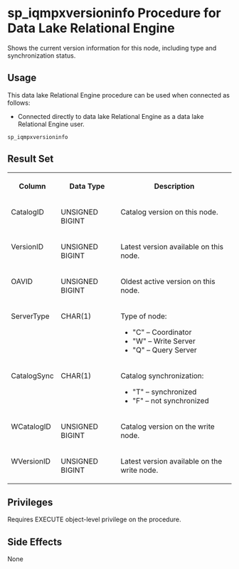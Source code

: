 <!-- loioa4db556c84f21015a798ecee7db8720b -->

# sp\_iqmpxversioninfo Procedure for Data Lake Relational Engine

Shows the current version information for this node, including type and synchronization status.



<a name="loioa4db556c84f21015a798ecee7db8720b__section_umy_gqn_14b"/>

## Usage

This data lake Relational Engine procedure can be used when connected as follows:

-   Connected directly to data lake Relational Engine as a data lake Relational Engine user.



```
sp_iqmpxversioninfo
```



## Result Set


<table>
<tr>
<th valign="top">

Column

</th>
<th valign="top">

Data Type

</th>
<th valign="top">

Description

</th>
</tr>
<tr>
<td valign="top">

CatalogID

</td>
<td valign="top">

UNSIGNED BIGINT

</td>
<td valign="top">

Catalog version on this node.

</td>
</tr>
<tr>
<td valign="top">

VersionID

</td>
<td valign="top">

UNSIGNED BIGINT

</td>
<td valign="top">

Latest version available on this node.

</td>
</tr>
<tr>
<td valign="top">

OAVID

</td>
<td valign="top">

UNSIGNED BIGINT

</td>
<td valign="top">

Oldest active version on this node.

</td>
</tr>
<tr>
<td valign="top">

ServerType

</td>
<td valign="top">

CHAR\(1\)

</td>
<td valign="top">

Type of node:

-   "C" – Coordinator
-   "W" – Write Server
-   "Q" – Query Server



</td>
</tr>
<tr>
<td valign="top">

CatalogSync

</td>
<td valign="top">

CHAR\(1\)

</td>
<td valign="top">

Catalog synchronization:

-   "T" – synchronized
-   "F" – not synchronized



</td>
</tr>
<tr>
<td valign="top">

WCatalogID

</td>
<td valign="top">

UNSIGNED BIGINT

</td>
<td valign="top">

Catalog version on the write node.

</td>
</tr>
<tr>
<td valign="top">

WVersionID

</td>
<td valign="top">

UNSIGNED BIGINT

</td>
<td valign="top">

Latest version available on the write node.

</td>
</tr>
</table>



<a name="loioa4db556c84f21015a798ecee7db8720b__iq_iqmpx_261"/>

## Privileges

Requires EXECUTE object-level privilege on the procedure.



## Side Effects

None

